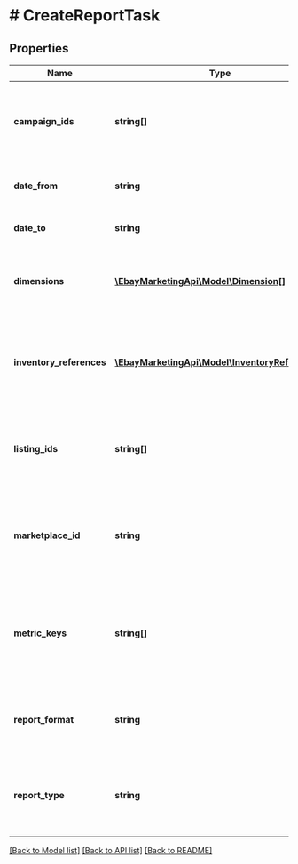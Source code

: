 # # CreateReportTask

## Properties

Name | Type | Description | Notes
------------ | ------------- | ------------- | -------------
**campaign_ids** | **string[]** | Required if reportType is set to CAMPAIGN_PERFORMANCE_REPORT or CAMPAIGN_PERFORMANCE_SUMMARY_REPORT. A list of campaign IDs to be included in the report task. Call getCampaigns to get a list of the current campaign IDs for a seller. Note: The API currently supports only a single campaign ID per report task. Maximum: 1 | [optional] 
**date_from** | **string** | The date and time defining the start of the timespan covered by the report. For display purposes, convert this time into the local time of the seller. Valid format (UTC): yyyy-MM-ddThh:mm:ss.sssZ | [optional] 
**date_to** | **string** | The date and time defining the end of the report timespan. For display purposes, convert this time into the local time of the seller. Valid format (UTC): yyyy-MM-ddThh:mm:ss.sssZ | [optional] 
**dimensions** | [**\EbayMarketingApi\Model\Dimension[]**](Dimension.md) | The list of the dimensions applied to the report. A dimension is an attribute to which the report data applies. For example, if you set dimensionKey to campaign_id in a Campaign Performance Report, the data will apply to the entire ad campaign. For information on the dimensions and how to specify them, see Reading Promoted Listings reports. | [optional] 
**inventory_references** | [**\EbayMarketingApi\Model\InventoryReference[]**](InventoryReference.md) | Required if reportType is set to INVENTORY_PERFORMANCE_REPORT. The list of inventory reference IDs to include in the report. An inventory reference ID can be either a seller-defined SKU value or an inventoryItemGroupKey. An inventoryItemGroupKey is seller-defined ID for an inventory item group (a multiple-variation listing), and is created and used by the Inventory API.Maximum: 500 | [optional] 
**listing_ids** | **string[]** | Required if reportType is set to LISTING_PERFORMANCE_REPORT. An array of listing IDs to be included in the report. A listing ID is the eBay listing identifier that&#39;s generated when the listing is created. Note: This field accepts both a listingId, as generated by the Inventory API, and an itemId as used in the eBay Traditional API set (e.g., the Trading and Finding APIs). Maximum: 500 | [optional] 
**marketplace_id** | **string** | Required if reportType is set to ACCOUNT_PERFORMANCE_REPORT or INVENTORY_PERFORMANCE_REPORT. The ID for the eBay marketplace on which the report is based.Maximum: 1 For implementation help, refer to &lt;a href&#x3D;&#39;https://developer.ebay.com/devzone/rest/api-ref/marketing/types/MarketplaceIdEnum.html&#39;&gt;eBay API documentation&lt;/a&gt; | [optional] 
**metric_keys** | **string[]** | The list of metrics to be included in the report. Metrics are the quantitative measurements compiled into the report and the data returned is based on the specified dimension of the report. For example, if the dimension is campaign, the metrics for number of sales would be the number of sales in the campaign. However, if the dimension is listing, the number of sales represents the number of items sold in that listing. For information on metric keys and how to set them, see Reading Promoted Listings reports.Minimum: 1 | [optional] 
**report_format** | **string** | The file format of the report. Currently, the only supported format is TSV_GZIP, which is a gzip file with tab separated values. For implementation help, refer to &lt;a href&#x3D;&#39;https://developer.ebay.com/devzone/rest/api-ref/marketing/types/ReportFormatEnum.html&#39;&gt;eBay API documentation&lt;/a&gt; | [optional] 
**report_type** | **string** | The type of report to be generated, such as ACCOUNT_PERFORMANCE_REPORT, CAMPAIGN_PERFORMANCE_REPORT, and so on. Maximum: 1 For implementation help, refer to &lt;a href&#x3D;&#39;https://developer.ebay.com/devzone/rest/api-ref/marketing/types/ReportTypeEnum.html&#39;&gt;eBay API documentation&lt;/a&gt; | [optional] 

[[Back to Model list]](../../README.md#documentation-for-models) [[Back to API list]](../../README.md#documentation-for-api-endpoints) [[Back to README]](../../README.md)


